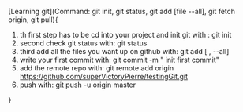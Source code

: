 [Learning git](Command: git init, git status, git add [file --all], git fetch origin, git pull){
1. th first step has to be cd into your project and init git with : git init
2. second check git status with: git status
3. third add all the files you want up on github with: git add [ , --all]
4. write your first commit with: git commit -m " init first commit"
5.  add the remote repo with: git remote add origin https://github.com/superVictoryPierre/testingGit.git
6. push with: git push -u origin master


}


